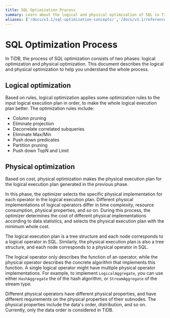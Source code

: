 ```yaml
---
title: SQL Optimization Process
summary: Learn about the logical and physical optimization of SQL in TiDB.
aliases: ['/docs/v3.1/sql-optimization-concepts/','/docs/v3.1/reference/performance/sql-optimizer-overview/']
---
```


# SQL Optimization Process

In TiDB, the process of SQL optimization consists of two phases: logical optimization and physical optimization. This document describes the logical and physical optimization to help you understand the whole process.

## Logical optimization

Based on rules, logical optimization applies some optimization rules to the input logical execution plan in order, to make the whole logical execution plan better. The optimization rules include:

- Column pruning
- Eliminate projection
- Decorrelate correlated subqueries
- Eliminate Max/Min
- Push down predicates
- Partition pruning
- Push down TopN and Limit

## Physical optimization

Based on cost, physical optimization makes the physical execution plan for the logical execution plan generated in the previous phase.

In this phase, the optimizer selects the specific physical implementation for each operator in the logical execution plan. Different physical implementations of logical operators differ in time complexity, resource consumption, physical properties, and so on. During this process, the optimizer determines the cost of different physical implementations according to data statistics, and selects the physical execution plan with the minimum whole cost.

The logical execution plan is a tree structure and each node corresponds to a logical operator in SQL. Similarly, the physical execution plan is also a tree structure, and each node corresponds to a physical operator in SQL.

The logical operator only describes the function of an operator, while the physical operator describes the concrete algorithm that implements this function. A single logical operator might have multiple physical operator implementations. For example, to implement `LogicalAggregate`, you can use either `HashAggregate` the of the hash algorithm, or `StreamAggregate` of the stream type.

Different physical operators have different physical properties, and have different requirements on the physical properties of their subnodes. The physical properties include the data's order, distribution, and so on. Currently, only the data order is considered in TiDB.
